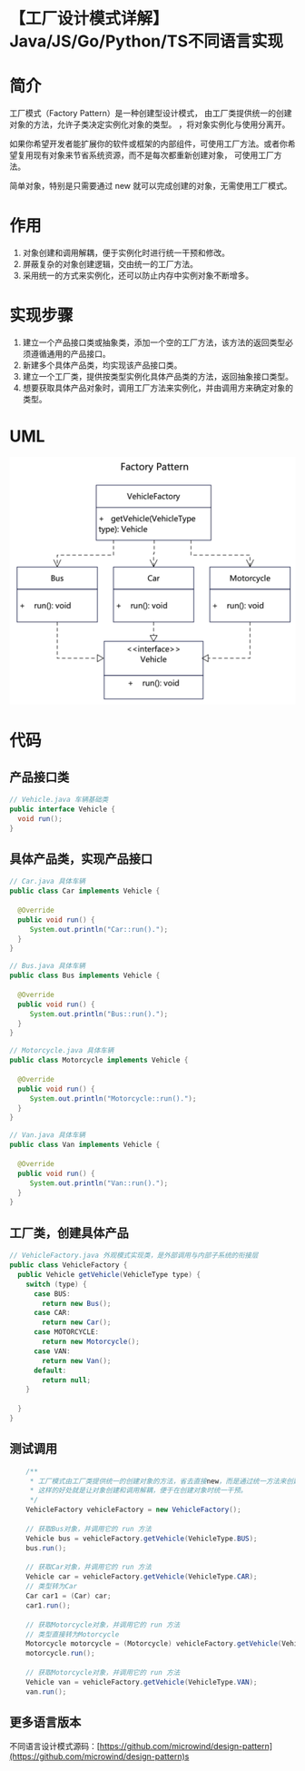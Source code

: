 # 【工厂设计模式详解】Java/JS/Go/Python/TS不同语言实现

# 简介
工厂模式（Factory Pattern）是一种创建型设计模式， 由工厂类提供统一的创建对象的方法，允许子类决定实例化对象的类型。
，将对象实例化与使用分离开。

如果你希望开发者能扩展你的软件或框架的内部组件，可使用工厂方法。或者你希望复用现有对象来节省系统资源，而不是每次都重新创建对象， 可使用工厂方法。

简单对象，特别是只需要通过 new 就可以完成创建的对象，无需使用工厂模式。
# 作用
1. 对象创建和调用解耦，便于实例化时进行统一干预和修改。
2. 屏蔽复杂的对象创建逻辑，交由统一的工厂方法。
3. 采用统一的方式来实例化，还可以防止内存中实例对象不断增多。

# 实现步骤
1. 建立一个产品接口类或抽象类，添加一个空的工厂方法，该方法的返回类型必须遵循通用的产品接口。
2. 新建多个具体产品类，均实现该产品接口类。
3. 建立一个工厂类，提供按类型实例化具体产品类的方法，返回抽象接口类型。
4. 想要获取具体产品对象时，调用工厂方法来实例化，并由调用方来确定对象的类型。

# UML
<img src="../docs/uml/factory-pattern.png">

# 代码

## 产品接口类
```java
// Vehicle.java 车辆基础类
public interface Vehicle {
  void run();
}
```

## 具体产品类，实现产品接口

```java
// Car.java 具体车辆
public class Car implements Vehicle {
 
  @Override
  public void run() {
     System.out.println("Car::run().");
  }
}
```

```java
// Bus.java 具体车辆
public class Bus implements Vehicle {
 
  @Override
  public void run() {
     System.out.println("Bus::run().");
  }
}
```

```java
// Motorcycle.java 具体车辆
public class Motorcycle implements Vehicle {
 
  @Override
  public void run() {
     System.out.println("Motorcycle::run().");
  }
}
```

```java
// Van.java 具体车辆
public class Van implements Vehicle {
 
  @Override
  public void run() {
     System.out.println("Van::run().");
  }
}
```

## 工厂类，创建具体产品
```java
// VehicleFactory.java 外观模式实现类，是外部调用与内部子系统的衔接层
public class VehicleFactory {
  public Vehicle getVehicle(VehicleType type) {
    switch (type) {
      case BUS:
        return new Bus();
      case CAR:
        return new Car();
      case MOTORCYCLE:
        return new Motorcycle();
      case VAN:
        return new Van();
      default:
        return null;
    }

  }
}
```

## 测试调用
```java
    /**
     * 工厂模式由工厂类提供统一的创建对象的方法，省去直接new，而是通过统一方法来创建。
     * 这样的好处就是让对象创建和调用解耦，便于在创建对象时统一干预。
     */
    VehicleFactory vehicleFactory = new VehicleFactory();

    // 获取Bus对象，并调用它的 run 方法
    Vehicle bus = vehicleFactory.getVehicle(VehicleType.BUS);
    bus.run();

    // 获取Car对象，并调用它的 run 方法
    Vehicle car = vehicleFactory.getVehicle(VehicleType.CAR);
    // 类型转为Car
    Car car1 = (Car) car;
    car1.run();

    // 获取Motorcycle对象，并调用它的 run 方法
    // 类型直接转为Motorcycle
    Motorcycle motorcycle = (Motorcycle) vehicleFactory.getVehicle(VehicleType.MOTORCYCLE);
    motorcycle.run();

    // 获取Motorcycle对象，并调用它的 run 方法
    Vehicle van = vehicleFactory.getVehicle(VehicleType.VAN);
    van.run();
```

## 更多语言版本
不同语言设计模式源码：[https://github.com/microwind/design-pattern](https://github.com/microwind/design-pattern)s